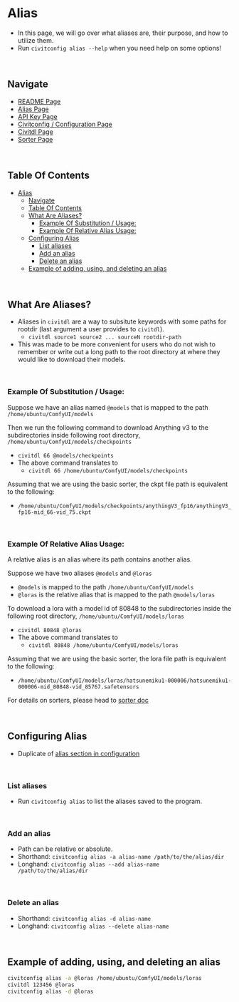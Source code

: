# Alias
- In this page, we will go over what aliases are, their purpose, and how to utilize them.
- Run `civitconfig alias --help` when you need help on some options!

<br/>

## Navigate
- [README Page](/README.md)
- [Alias Page](/doc/alias.md)
- [API Key Page](/doc/api_key.md)
- [Civitconfig / Configuration Page](/doc/civitconfig.md)
- [Civitdl Page](/doc/civitdl.md)
- [Sorter Page](/doc/sorter.md)

<br/>

## Table Of Contents
- [Alias](#alias)
  - [Navigate](#navigate)
  - [Table Of Contents](#table-of-contents)
  - [What Are Aliases?](#what-are-aliases)
    - [Example Of Substitution / Usage:](#example-of-substitution--usage)
    - [Example Of Relative Alias Usage:](#example-of-relative-alias-usage)
  - [Configuring Alias](#configuring-alias)
    - [List aliases](#list-aliases)
    - [Add an alias](#add-an-alias)
    - [Delete an alias](#delete-an-alias)
  - [Example of adding, using, and deleting an alias](#example-of-adding-using-and-deleting-an-alias)

<br/>

## What Are Aliases?
- Aliases in `civitdl` are a way to subsitute keywords with some paths for rootdir (last argument a user provides to `civitdl`). 
  - `civitdl source1 source2 ... sourceN rootdir-path`
- This was made to be more convenient for users who do not wish to remember or write out a long path to the root directory at where they would like to download their models.

<br/>

### Example Of Substitution / Usage:

Suppose we have an alias named `@models` 
  that is mapped to the path `/home/ubuntu/ComfyUI/models`

Then we run the following command to download Anything v3 to the subdirectories inside following root directory, `/home/ubuntu/ComfyUI/models/checkpoints`
  -  `civitdl 66 @models/checkpoints`
  -  The above command translates to 
      -  `civitdl 66 /home/ubuntu/ComfyUI/models/checkpoints`

Assuming that we are using the basic sorter, the ckpt file path is equivalent to the following: 
  - `/home/ubuntu/ComfyUI/models/checkpoints/anythingV3_fp16/anythingV3_fp16-mid_66-vid_75.ckpt`

<br/>

### Example Of Relative Alias Usage:

A relative alias is an alias where its path contains another alias.

Suppose we have two aliases `@models` and `@loras`
  - `@models` is mapped to the path `/home/ubuntu/ComfyUI/models`
  - `@loras` is the relative alias that is mapped to the path `@models/loras`

To download a lora with a model id of 80848 to the subdirectories inside the following root directory, `/home/ubuntu/ComfyUI/models/loras`
  - `civitdl 80848 @loras`
  - The above command translates to
    - `civitdl 80848 /home/ubuntu/ComfyUI/models/loras`

Assuming that we are using the basic sorter, the lora file path is equivalent to the following:
  - `/home/ubuntu/ComfyUI/models/loras/hatsunemiku1-000006/hatsunemiku1-000006-mid_80848-vid_85767.safetensors`

For details on sorters, please head to [sorter doc](./sorter.md)

<br/>

## Configuring Alias
- Duplicate of [alias section in configuration](./configuration.md#aliases)

<br/>

### List aliases
- Run `civitconfig alias` to list the aliases saved to the program.

<br/>

### Add an alias
- Path can be relative or absolute.
- Shorthand: `civitconfig alias -a alias-name /path/to/the/alias/dir`
- Longhand: `civitconfig alias --add alias-name /path/to/the/alias/dir`

<br/>

### Delete an alias
- Shorthand: `civitconfig alias -d alias-name`
- Longhand: `civitconfig alias --delete alias-name`

<br/>

## Example of adding, using, and deleting an alias
```bash
civitconfig alias -a @loras /home/ubuntu/ComfyUI/models/loras
civitdl 123456 @loras
civitconfig alias -d @loras
```
